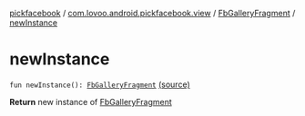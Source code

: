 [pickfacebook](../../index.md) / [com.lovoo.android.pickfacebook.view](../index.md) / [FbGalleryFragment](index.md) / [newInstance](./new-instance.md)

# newInstance

`fun newInstance(): `[`FbGalleryFragment`](index.md) [(source)](https://github.com/lovoo/android-pickpic/blob/master/pickfacebook/src/main/kotlin/com/lovoo/android/pickfacebook/view/FbGalleryFragment.kt#L193)

**Return**
new instance of [FbGalleryFragment](index.md)

